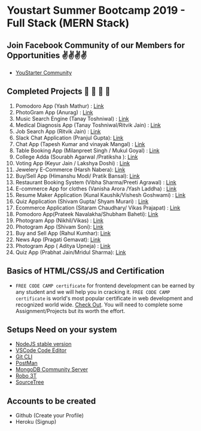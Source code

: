 # Youstart Summer Bootcamp 2019 - Full Stack (MERN Stack)

## Join Facebook Community of our Members for Opportunities ✌️✌️✌️✌️

* [YouStarter Community](https://www.facebook.com/groups/youstartlabs/)


## Completed Projects  🚀 🚀 🚀 🚀 


1. Pomodoro App (Yash Mathur) : [Link](https://pomodorerspoint.herokuapp.com/)
2. PhotoGram App (Anurag) : [Link](https://stark-beach-19846.herokuapp.com/)
3. Music Search Engine (Tanay Toshniwal) : [Link](https://musicsearch-77514.firebaseapp.com/)
4. Medical Diagnosis App (Tanay Toshniwal/Ritvik Jain) : [Link](https://github.com/TheDevCorp/OnlineDiagnosis)
5. Job Search App (Ritvik Jain) : [Link](https://jobsearch-1601d.firebaseapp.com/)
6. Slack Chat Application (Pranjul Gupta): [Link](https://react-slack-clone-29e77.firebaseapp.com)
7. Chat App (Tapesh Kumar and vinayak Mangal) : [Link](https://chat-945.web.app/)
8. Table Booking App (Milanpreet Singh / Mukul Goyal) : [Link](http://rocky-shore-45169.herokuapp.com/)
9. College Adda (Sourabh Agarwal /Pratiksha ): [Link](http://collegeadda.herokuapp.com/)
10. Voting App (Keyur Jain / Lakshya Doshi) : [Link](https://murmuring-beyond-16823.herokuapp.com/)
11. Jewelery E-Commerce (Harsh Nabera): [Link](https://rocky-tor-82982.herokuapp.com/)
12. Buy/Sell App (Himanshu Modi/ Pratik Bansal): [Link](https://blooming-wave-88683.herokuapp.com/)
13. Restaurant Booking System (Vibha Sharma/Preeti Agrawal) : [Link](https://whispering-oasis-54624.herokuapp.com/)
14. E-commerce App for clothes (Vanisha Arora /Yash Laddha) : [Link](https://salty-citadel-71403.herokuapp.com)
15. Resume Maker Application (Kunal Kaushik/Vishesh Goshwami) : [Link](https://warm-cove-61946.herokuapp.com/)
16. Quiz Application (Shivam Gupta/ Shyam Murari) : [Link](https://polar-retreat-64257.herokuapp.com/) 
17. Ecommerce Application (Sitaram Chaudhary/ Vikas Prajapat) : [Link](https://apologetic-loon-31826.herokuapp.com/)
18. Pomodoro App(Prateek Navalakha/Shubham Baheti): [Link](https://enigmatic-citadel-71725.herokuapp.com/)
19. Photogram App (Nikhil/Vikas) : [Link](https://enigmatic-retreat-56279.herokuapp.com)
20. Photogram App (Shivam Soni): [Link](https://lit-shelf-28896.herokuapp.com/)
21. Buy and Sell App (Rahul Kumhar): [Link](https://sellandbuy-719fa.firebaseapp.com)
22. News App (Pragati Gemavat): [Link](https://newshunt-9a0ed.firebaseapp.com)
23. Photogram App ( Aditya Upneja) : [Link](https://boiling-coast-92580.herokuapp.com/)
24. Quiz App (Prabhat Jain/Mridul Sharma): [Link](https://sheltered-chamber-35430.herokuapp.com)

## Basics of HTML/CSS/JS and Certification

* `FREE CODE CAMP certificate` for frontend development can be earned by any student and we will help you in cracking it. `FREE CODE CAMP certificate` is world's most popular certificate in web development and recognized world wide. [Check Out](https://learn.freecodecamp.org/). You will need to complete some Assignment/Projects but its worth the effort.

## Setups Need on your system

* [NodeJS stable version ](https://nodejs.org/dist/v10.15.3/node-v10.15.3-x86.msi)
* [VSCode Code Editor](https://code.visualstudio.com/) 
* [Git CLI](https://git-scm.com/download/win)
* [PostMan](https://www.getpostman.com/)
* [MongoDB Community Server](https://www.mongodb.com/download-center/community)
* [Robo 3T](https://robomongo.org/download)
* [SourceTree](https://www.sourcetreeapp.com/)


## Accounts to be created

* Github (Create your Profile)
* Heroku (Signup)





